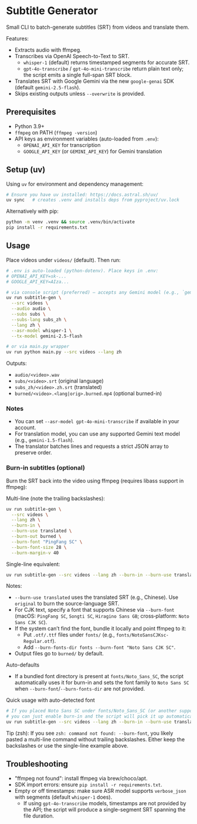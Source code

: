 # Subtitle Generator

Small CLI to batch-generate subtitles (SRT) from videos and translate them.

Features:
- Extracts audio with ffmpeg.
- Transcribes via OpenAI Speech-to-Text to SRT.
  - `whisper-1` (default) returns timestamped segments for accurate SRT.
  - `gpt-4o-transcribe` / `gpt-4o-mini-transcribe` return plain text only; the script emits a single full-span SRT block.
- Translates SRT with Google Gemini via the new `google-genai` SDK (default `gemini-2.5-flash`).
- Skips existing outputs unless `--overwrite` is provided.

## Prerequisites

- Python 3.9+
- `ffmpeg` on PATH (`ffmpeg -version`)
- API keys as environment variables (auto-loaded from `.env`):
  - `OPENAI_API_KEY` for transcription
  - `GOOGLE_API_KEY` (or `GEMINI_API_KEY`) for Gemini translation

## Setup (uv)

Using `uv` for environment and dependency management:

```bash
# Ensure you have uv installed: https://docs.astral.sh/uv/
uv sync   # creates .venv and installs deps from pyproject/uv.lock
```

Alternatively with pip:

```bash
python -m venv .venv && source .venv/bin/activate
pip install -r requirements.txt
```

## Usage

Place videos under `videos/` (default). Then run:

```bash
# .env is auto-loaded (python-dotenv). Place keys in .env:
# OPENAI_API_KEY=sk-...
# GOOGLE_API_KEY=AIza...

# via console script (preferred) — accepts any Gemini model (e.g., `gemini-2.5-flash`, `gemini-1.5-flash`, etc.)
uv run subtitle-gen \
  --src videos \
  --audio audio \
  --subs subs \
  --subs-lang subs_zh \
  --lang zh \
  --asr-model whisper-1 \
  --tx-model gemini-2.5-flash

# or via main.py wrapper
uv run python main.py --src videos --lang zh
```

Outputs:
- `audio/<video>.wav`
- `subs/<video>.srt` (original language)
- `subs_zh/<video>.zh.srt` (translated)
 - `burned/<video>.<lang|orig>.burned.mp4` (optional burned-in)

### Notes

- You can set `--asr-model gpt-4o-mini-transcribe` if available in your account.
- For translation model, you can use any supported Gemini text model (e.g., `gemini-1.5-flash`).
- The translator batches lines and requests a strict JSON array to preserve order.

### Burn-in subtitles (optional)

Burn the SRT back into the video using ffmpeg (requires libass support in ffmpeg):

Multi-line (note the trailing backslashes):

```bash
uv run subtitle-gen \
  --src videos \
  --lang zh \
  --burn-in \
  --burn-use translated \
  --burn-out burned \
  --burn-font "PingFang SC" \
  --burn-font-size 28 \
  --burn-margin-v 40
```

Single-line equivalent:

```bash
uv run subtitle-gen --src videos --lang zh --burn-in --burn-use translated --burn-out burned --burn-font "PingFang SC" --burn-font-size 28 --burn-margin-v 40
```

Notes:
- `--burn-use translated` uses the translated SRT (e.g., Chinese). Use `original` to burn the source-language SRT.
- For CJK text, specify a font that supports Chinese via `--burn-font` (macOS: `PingFang SC`, `Songti SC`, `Hiragino Sans GB`; cross‑platform: `Noto Sans CJK SC`).
- If the system can’t find the font, bundle it locally and point ffmpeg to it:
  - Put `.otf/.ttf` files under `fonts/` (e.g., `fonts/NotoSansCJKsc-Regular.otf`).
  - Add `--burn-fonts-dir fonts --burn-font "Noto Sans CJK SC"`.
- Output files go to `burned/` by default.

Auto-defaults
- If a bundled font directory is present at `fonts/Noto_Sans_SC`, the script automatically uses it for burn-in and sets the font family to `Noto Sans SC` when `--burn-font`/`--burn-fonts-dir` are not provided.

Quick usage with auto-detected font

```bash
# If you placed Noto Sans SC under fonts/Noto_Sans_SC (or another supported fonts dir),
# you can just enable burn-in and the script will pick it up automatically.
uv run subtitle-gen --src videos --lang zh --burn-in --burn-use translated --burn-out burned
```

Tip (zsh): If you see `zsh: command not found: --burn-font`, you likely pasted a multi-line command without trailing backslashes. Either keep the backslashes or use the single-line example above.

## Troubleshooting

- "ffmpeg not found": install ffmpeg via brew/choco/apt.
- SDK import errors: ensure `pip install -r requirements.txt`.
- Empty or off timestamps: make sure ASR model supports `verbose_json` with segments (default `whisper-1` does).
  - If using `gpt-4o-transcribe` models, timestamps are not provided by the API; the script will produce a single-segment SRT spanning the file duration.

